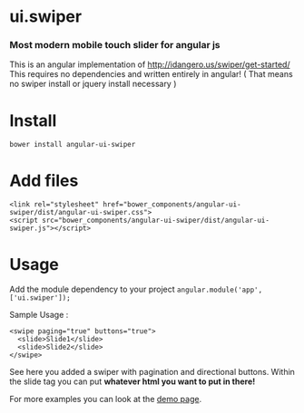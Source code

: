 # ui.swiper
### Most modern mobile touch slider for angular js

This is an angular implementation of http://idangero.us/swiper/get-started/
This requires no dependencies and written entirely in angular! ( That means no swiper install or jquery install necessary )

# Install

`bower install angular-ui-swiper`

# Add files

```
<link rel="stylesheet" href="bower_components/angular-ui-swiper/dist/angular-ui-swiper.css">
<script src="bower_components/angular-ui-swiper/dist/angular-ui-swiper.js"></script>
```

# Usage
Add the module dependency to your project
`angular.module('app', ['ui.swiper']);`

Sample Usage :
```
<swipe paging="true" buttons="true">
  <slide>Slide1</slide>
  <slide>Slide2</slide>
</swipe>
```
See here you added a swiper with pagination and directional buttons.
Within the slide tag you can put **whatever html you want to put in there!**

For more examples you can look at the [demo page](http://nebulr.github.io/ui-swiper).
